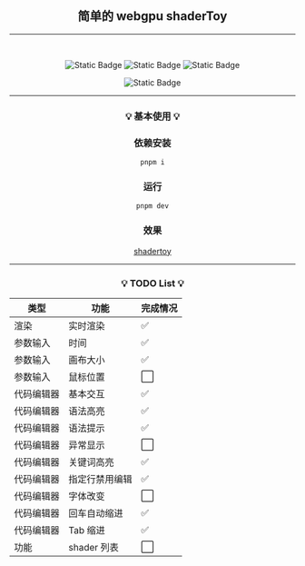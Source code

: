 <h2 align="center">简单的 webgpu shaderToy</h2>

<hr/>
<br>
<div align="center">

![Static Badge](https://img.shields.io/badge/chrome-113+-green)
![Static Badge](https://img.shields.io/badge/pnpm-8.2.0-8A2BE2)
![Static Badge](https://img.shields.io/badge/vite-4.3.2-blue)

![Static Badge](https://img.shields.io/badge/typescript-5.0.4-orange)

</div>
<hr/>
<h3 align="center">

💡 **基本使用** 💡

</h3>

<div align="center">

### 依赖安装

`pnpm i`

### 运行

`pnpm dev`

### 效果

[shadertoy](https://lyirs.github.io/my-webgpu-shadertoy/dist/)

</div>
<hr/>
<h3 align="center">

💡 **TODO List** 💡

</h3>
<div align="center">

| 类型       | 功能           | 完成情况 |
| ---------- | -------------- | -------- |
| 渲染       | 实时渲染       | ✅       |
| 参数输入   | 时间           | ✅       |
| 参数输入   | 画布大小       | ✅       |
| 参数输入   | 鼠标位置       | ⬜️      |
| 代码编辑器 | 基本交互       | ✅       |
| 代码编辑器 | 语法高亮       | ✅       |
| 代码编辑器 | 语法提示       | ✅       |
| 代码编辑器 | 异常显示       | ⬜️      |
| 代码编辑器 | 关键词高亮     | ✅       |
| 代码编辑器 | 指定行禁用编辑 | ✅       |
| 代码编辑器 | 字体改变       | ⬜️      |
| 代码编辑器 | 回车自动缩进   | ✅       |
| 代码编辑器 | Tab 缩进       | ✅       |
| 功能       | shader 列表    | ⬜️      |

</div>
